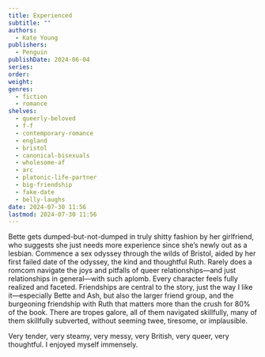 ```yaml
---
title: Experienced
subtitle: ""
authors:
  - Kate Young
publishers:
  - Penguin
publishDate: 2024-06-04
series: 
order: 
weight: 
genres:
  - fiction
  - romance
shelves:
  - queerly-beloved
  - f-f
  - contemporary-romance
  - england
  - bristol
  - canonical-bisexuals
  - wholesome-af
  - arc
  - platonic-life-partner
  - big-friendship
  - fake-date
  - belly-laughs
date: 2024-07-30 11:56
lastmod: 2024-07-30 11:56
---
```

Bette gets dumped-but-not-dumped in truly shitty fashion by her girlfriend, who suggests she just needs more experience since she’s newly out as a lesbian. Commence a sex odyssey through the wilds of Bristol, aided by her first failed date of the odyssey, the kind and thoughtful Ruth. Rarely does a romcom navigate the joys and pitfalls of queer relationships—and just relationships in general—with such aplomb. Every character feels fully realized and faceted. Friendships are central to the story, just the way I like it—especially Bette and Ash, but also the larger friend group, and the burgeoning friendship with Ruth that matters more than the crush for 80% of the book. There are tropes galore, all of them navigated skillfully, many of them skillfully subverted, without seeming twee, tiresome, or implausible.

Very tender, very steamy, very messy, very British, very queer, very thoughtful. I enjoyed myself immensely.